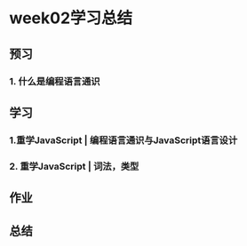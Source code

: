 # week02学习总结

## 预习
### 1. 什么是编程语言通识



## 学习
### 1.重学JavaScript | 编程语言通识与JavaScript语言设计

### 2. 重学JavaScript | 词法，类型


## 作业

## 总结
